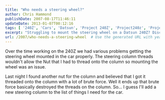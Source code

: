 ```yaml
---
title: "Who needs a steering wheel?"
author: Chris Hammond
publishDate: 2007-08-17T11:46:11
updateDate: 2013-01-07T00:12:16
tags: [ '240Z', 'Cars', 'Datsun', 'Project 240Z', 'Project240z', 'Project240Zcom' ]
excerpt: "Struggling to mount the steering wheel on a Datsun 240Z? Discover how brute force led to damaged column threads and the need for a new steering column."
url: /2007/who-needs-a-steering-wheel  # Use the generated URL with year
---
```

<p>Over the time working on the 240Z we had various problems getting the steering wheel mounted in the car properly. The steering column threads wouldn't allow the Nut that I had to thread onto the column so mounting the wheel was an issue.</p> <p>Last night I found another nut for the column and believed that I got it threaded onto the column with a lot of brute force. Well it ends up that brute force basically destroyed the threads on the column. So... I guess I'll add a new steering column to the list of things&nbsp;I need for the car.</p>

